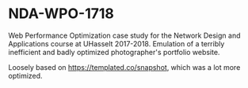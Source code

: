 # NDA-WPO-1718
Web Performance Optimization case study for the Network Design and Applications course at UHasselt 2017-2018.
Emulation of a terribly inefficient and badly optimized photographer's portfolio website. 

Loosely based on https://templated.co/snapshot, which was a lot more optimized. 
